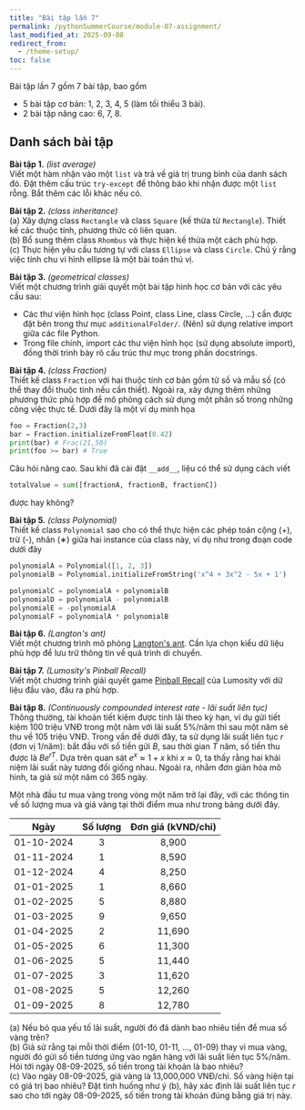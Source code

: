 ```yaml
---
title: "Bài tập lần 7"
permalink: /pythonSummerCourse/module-07-assignment/
last_modified_at: 2025-09-08
redirect_from:
  - /theme-setup/
toc: false
---
```



Bài tập lần 7 gồm 7 bài tập, bao gồm
- 5 bài tập cơ bản: 1, 2, 3, 4, 5 (làm tối thiểu 3 bài).
- 2 bài tập nâng cao: 6, 7, 8.


## Danh sách bài tập

**Bài tập 1.** *(list average)* \
Viết một hàm nhận vào một `list` và trả về giá trị trung bình của danh sách đó. Đặt thêm cấu trúc `try-except` để thông báo khi nhận được một `list` rỗng. Bắt thêm các lỗi khác nếu có.


**Bài tập 2.** *(class inheritance)* \
(a) Xây dựng class `Rectangle` và class `Square` (kế thừa từ `Rectangle`). Thiết kế các thuộc tính, phương thức có liên quan. \
(b) Bổ sung thêm class `Rhombus` và thực hiện kế thừa một cách phù hợp. \
(c) Thực hiện yêu cầu tương tự với class `Ellipse` và class `Circle`. Chú ý rằng việc tính chu vi hình ellipse là một bài toán thú vị.


**Bài tập 3.** *(geometrical classes)* \
Viết một chương trình giải quyết một bài tập hình học cơ bản với các yêu cầu sau:
- Các thư viện hình học (class Point, class Line, class Circle, ...) cần được đặt bên trong thư mục `additionalFolder/`. (Nên) sử dụng relative import giữa các file Python.
- Trong file chính, import các thư viện hình học (sử dụng absolute import), đồng thời trình bày rõ cấu trúc thư mục trong phần docstrings.


**Bài tập 4.** *(class Fraction)* \
Thiết kế class `Fraction` với hai thuộc tính cơ bản gồm tử số và mẫu số (có thể thay đổi thuộc tính nếu cần thiết). Ngoài ra, xây dựng thêm những phương thức phù hợp để mô phỏng cách sử dụng một phân số trong những công việc thực tế. Dưới đây là một ví dụ minh họa

```py
foo = Fraction(2,3)
bar = Fraction.initializeFromFloat(0.42)
print(bar) # Frac(21,50)
print(foo >= bar) # True
```

Câu hỏi nâng cao. Sau khi đã cài đặt `__add__`, liệu có thể sử dụng cách viết
```py
totalValue = sum([fractionA, fractionB, fractionC])
```
được hay không?


**Bài tập 5.** *(class Polynomial)* \
Thiết kế class `Polynomial` sao cho có thể thực hiện các phép toán cộng (+), trừ (-), nhân (∗) giữa hai instance của class này, ví dụ như trong đoạn code dưới đây

```py
polynomialA = Polynomial([1, 2, 3])
polynomialB = Polynomial.initializeFromString('x^4 + 3x^2 - 5x + 1')

polynomialC = polynomialA + polynomialB
polynomialD = polynomialA - polynomialB
polynomialE = -polynomialA
polynomialF = polynomialA * polynomialB
```


**Bài tập 6.** *(Langton's ant)* \
Viết một chương trình mô phỏng [Langton's ant](https://en.wikipedia.org/wiki/Langton%27s_ant). Cần lựa chọn kiểu dữ liệu phù hợp để lưu trữ thông tin về quá trình di chuyển.


**Bài tập 7.** *(Lumosity's Pinball Recall)* \
Viết một chương trình giải quyết game [Pinball Recall](https://www.lumosity.com/en/brain-games/pinball-recall/) của Lumosity với dữ liệu đầu vào, đầu ra phù hợp.


**Bài tập 8.** *(Continuously compounded interest rate - lãi suất liên tục)* \
Thông thường, tài khoản tiết kiệm được tính lãi theo kỳ hạn, ví dụ gửi tiết kiệm 100 triệu VNĐ trong một năm với lãi suất 5%/năm thì sau một năm sẽ thu về 105 triệu VNĐ. Trong vấn đề dưới đây, ta sử dụng lãi suất liên tục $r$ (đơn vị 1/năm): bắt đầu với số tiền gửi $B$, sau thời gian $T$ năm, số tiền thu được là $B e^{r T}$. Dựa trên quan sát $e^x \approx 1 + x$ khi $x \approx 0$, ta thấy rằng hai khái niệm lãi suất này tương đối giống nhau. Ngoài ra, nhằm đơn giản hóa mô hình, ta giả sử một năm có 365 ngày.

Một nhà đầu tư mua vàng trong vòng một năm trở lại đây, với các thông tin về số lượng mua và giá vàng tại thời điểm mua như trong bảng dưới đây.

|    Ngày    | Số lượng | Đơn giá (kVND/chỉ) |
| :--------: | :------: | :----------------: |
| 01-10-2024 |     3    |        8,900       |
| 01-11-2024 |     1    |        8,590       |
| 01-12-2024 |     4    |        8,250       |
| 01-01-2025 |     1    |        8,660       |
| 01-02-2025 |     5    |        8,880       |
| 01-03-2025 |     9    |        9,650       |
| 01-04-2025 |     2    |       11,690       |
| 01-05-2025 |     6    |       11,300       |
| 01-06-2025 |     5    |       11,440       |
| 01-07-2025 |     3    |       11,620       |
| 01-08-2025 |     5    |       12,260       |
| 01-09-2025 |     8    |       12,780       |

(a) Nếu bỏ qua yếu tố lãi suất, người đó đã dành bao nhiêu tiền để mua số vàng trên? \
(b) Giả sử rằng tại mỗi thời điểm (01-10, 01-11, $\ldots$, 01-09) thay vì mua vàng, người đó gửi số tiền tương ứng vào ngân hàng với lãi suất liên tục 5%/năm. Hỏi tới ngày 08-09-2025, số tiền trong tài khoản là bao nhiêu? \
(c) Vào ngày 08-09-2025, giá vàng là 13,000,000 VNĐ/chỉ. Số vàng hiện tại có giá trị bao nhiêu? Đặt tình huống như ý (b), hãy xác định lãi suất liên tục $r$ sao cho tới ngày 08-09-2025, số tiền trong tài khoản đúng bằng giá trị này.
